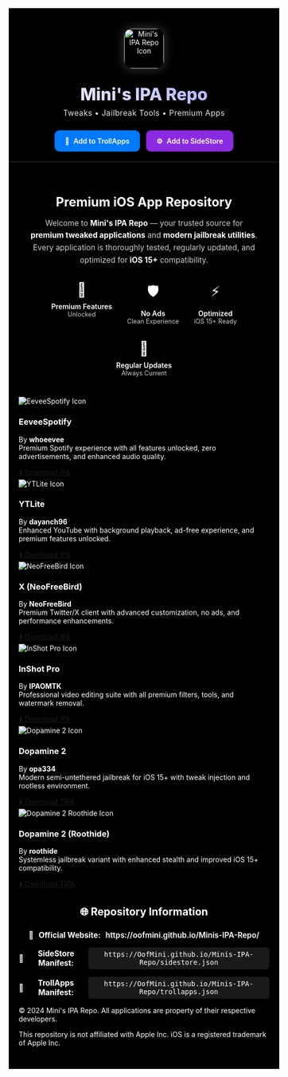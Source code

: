 <div style="background: #000000; margin: -8px -20px 0 -20px; padding: 25px 20px 20px 20px; color: white; font-family: 'Inter', 'Segoe UI', sans-serif; border-bottom: 1px solid #333;">
<div align="center">

  <img src="https://OofMini.github.io/Minis-IPA-Repo/apps/repo-icon.png" width="80" height="80" style="
    border-radius: 18px;
    box-shadow: 0 0 20px rgba(255,255,255,0.2);
    margin-bottom: 15px;
    border: 2px solid rgba(255,255,255,0.1);
  " alt="Mini's IPA Repo Icon">

  <h1 style="font-size: 2.4em; font-weight: 800; margin: 0 0 8px 0; background: linear-gradient(45deg, #fff, #a0a0ff); -webkit-background-clip: text; -webkit-text-fill-color: transparent;">
    Mini's IPA Repo
  </h1>
  <p style="font-size: 1.1em; margin: 0 0 25px 0; opacity: 0.9; letter-spacing: 0.5px;">Tweaks • Jailbreak Tools • Premium Apps</p>

  <div style="margin: 0; display: flex; gap: 12px; justify-content: center; flex-wrap: wrap;">
    <a href="trollapps://add-repo?url=https://oofmini.github.io/Minis-IPA-Repo/trollapps.json" style="display: inline-flex; align-items: center; gap: 8px; padding: 12px 20px; background: #007AFF; color: white; text-decoration: none; border-radius: 10px; font-weight: 600; transition: all 0.3s ease; border: 1px solid #0066CC;">
      <span>📱</span> Add to TrollApps
    </a>
    <a href="sidestore://add-repo?url=https://oofmini.github.io/Minis-IPA-Repo/sidestore.json" style="display: inline-flex; align-items: center; gap: 8px; padding: 12px 20px; background: #8A2BE2; color: white; text-decoration: none; border-radius: 10px; font-weight: 600; transition: all 0.3s ease; border: 1px solid #7B1FA2;">
      <span>⚙️</span> Add to SideStore
    </a>
  </div>
</div>
</div>

<div style="background: #000000; margin: 0 -20px; padding: 30px 20px; color: white;">
<div style="max-width: 1000px; margin: 0 auto;">

<div style="text-align: center; margin-bottom: 40px; padding: 0 20px;">
  <h2 style="font-size: 1.8em; margin-bottom: 15px; color: #fff; font-weight: 700;">Premium iOS App Repository</h2>
  <p style="font-size: 1.1em; color: #ccc; line-height: 1.6; margin-bottom: 25px;">
    Welcome to <b style="color: #fff;">Mini's IPA Repo</b> — your trusted source for <b style="color: #fff;">premium tweaked applications</b> and <b style="color: #fff;">modern jailbreak utilities</b>. 
    Every application is thoroughly tested, regularly updated, and optimized for <b style="color: #fff;">iOS 15+</b> compatibility.
  </p>
  
  <div style="display: flex; justify-content: center; gap: 30px; flex-wrap: wrap; margin-top: 30px;">
    <div style="text-align: center;">
      <div style="font-size: 2em; margin-bottom: 8px;">🚀</div>
      <div style="font-weight: 600; color: #fff;">Premium Features</div>
      <div style="font-size: 0.9em; color: #ccc;">Unlocked</div>
    </div>
    <div style="text-align: center;">
      <div style="font-size: 2em; margin-bottom: 8px;">🛡️</div>
      <div style="font-weight: 600; color: #fff;">No Ads</div>
      <div style="font-size: 0.9em; color: #ccc;">Clean Experience</div>
    </div>
    <div style="text-align: center;">
      <div style="font-size: 2em; margin-bottom: 8px;">⚡</div>
      <div style="font-weight: 600; color: #fff;">Optimized</div>
      <div style="font-size: 0.9em; color: #ccc;">iOS 15+ Ready</div>
    </div>
    <div style="text-align: center;">
      <div style="font-size: 2em; margin-bottom: 8px;">🔄</div>
      <div style="font-weight: 600; color: #fff;">Regular Updates</div>
      <div style="font-size: 0.9em; color: #ccc;">Always Current</div>
    </div>
  </div>
</div>

<details hidden>
  <summary>CSS</summary>
  <style>
@keyframes fadeIn {
  from {opacity: 0; transform: translateY(20px);}
  to {opacity: 1; transform: translateY(0);}
}

@keyframes subtleGlow {
  0%, 100% {box-shadow: 0 0 10px rgba(255,255,255,0.1);}
  50% {box-shadow: 0 0 20px rgba(255,255,255,0.2);}
}

.app-grid {
  display: grid;
  grid-template-columns: repeat(auto-fit, minmax(300px, 1fr));
  gap: 25px;
  max-width: 1200px;
  margin: 0 auto;
  padding: 0 20px;
}

.app-card {
  background: linear-gradient(145deg, rgba(255,255,255,0.1), rgba(255,255,255,0.05));
  border: 1px solid rgba(255,255,255,0.15);
  border-radius: 20px;
  padding: 25px;
  text-align: center;
  transition: all 0.4s cubic-bezier(0.25, 0.46, 0.45, 0.94);
  animation: fadeIn 0.8s ease both;
  display: flex;
  flex-direction: column;
  align-items: center;
  position: relative;
  overflow: hidden;
}

.app-card::before {
  content: '';
  position: absolute;
  top: 0;
  left: -100%;
  width: 100%;
  height: 100%;
  background: linear-gradient(90deg, transparent, rgba(255,255,255,0.1), transparent);
  transition: left 0.6s;
}

.app-card:hover::before {
  left: 100%;
}

.app-card:hover {
  transform: translateY(-8px) scale(1.02);
  border-color: rgba(255,255,255,0.3);
  animation: subtleGlow 2s infinite;
}

.app-icon-container {
  width: 100px;
  height: 100px;
  margin: 0 auto 20px auto;
  display: flex;
  align-items: center;
  justify-content: center;
  background: rgba(0,0,0,0.3);
  border-radius: 25px;
  padding: 8px;
  border: 2px solid rgba(255,255,255,0.1);
}

.app-card img {
  width: 100%;
  height: 100%;
  object-fit: contain;
  border-radius: 20px;
}

.app-card-content {
  width: 100%;
  display: flex;
  flex-direction: column;
  align-items: center;
  flex-grow: 1;
}

.app-card h3 {
  margin: 0 auto 15px auto;
  color: #fff;
  font-size: 1.3em;
  font-weight: 700;
  width: 100%;
  text-align: center;
  line-height: 1.3;
}

.app-card p {
  font-size: 0.95em;
  color: #ccc;
  line-height: 1.6;
  margin: 0 auto 25px auto;
  width: 100%;
  text-align: center;
}

.download-btn {
  display: inline-flex;
  align-items: center;
  gap: 8px;
  padding: 12px 24px;
  border-radius: 12px;
  background: linear-gradient(45deg, #1db954, #1ed760);
  color: #fff;
  text-decoration: none;
  transition: all 0.3s ease;
  font-weight: 700;
  font-size: 0.95em;
  margin-top: auto;
  border: none;
  box-shadow: 0 4px 15px rgba(29, 185, 84, 0.3);
}
.download-btn:hover { 
  transform: translateY(-2px);
  box-shadow: 0 6px 20px rgba(29, 185, 84, 0.4);
}

.feature-grid {
  display: grid;
  grid-template-columns: repeat(auto-fit, minmax(250px, 1fr));
  gap: 20px;
  margin: 40px 0;
}

.feature-card {
  background: rgba(255,255,255,0.05);
  border: 1px solid rgba(255,255,255,0.1);
  border-radius: 15px;
  padding: 25px;
  text-align: center;
  transition: all 0.3s ease;
}

.feature-card:hover {
  transform: translateY(-5px);
  background: rgba(255,255,255,0.08);
}

.repo-links {
  margin-top: 50px;
  padding: 35px;
  background: linear-gradient(145deg, rgba(255,255,255,0.08), rgba(255,255,255,0.03));
  border-radius: 20px;
  border: 1px solid rgba(255,255,255,0.15);
  text-align: center;
}
.repo-links h3 {
  color: #fff;
  font-size: 1.5em;
  margin-bottom: 25px;
  text-align: center;
  font-weight: 700;
}
.repo-link-item {
  margin: 15px 0;
  font-size: 1.1em;
  color: #fff;
  text-align: center;
  display: flex;
  align-items: center;
  justify-content: center;
  gap: 10px;
}
.repo-link-item a {
  color: #fff;
  text-decoration: none;
  font-weight: 600;
  transition: color 0.3s ease;
}
.repo-link-item a:hover {
  color: #1db954;
}
.repo-link-item code {
  background: rgba(255,255,255,0.1);
  padding: 6px 12px;
  border-radius: 6px;
  font-family: 'Monaco', 'Menlo', monospace;
  color: #fff;
  font-size: 0.9em;
}

.footer {
  margin-top: 50px;
  padding-top: 30px;
  border-top: 1px solid rgba(255,255,255,0.1);
  text-align: center;
  color: #888;
  font-size: 0.9em;
}
  </style>
</details>

<div class="app-grid">

<div class="app-card">
  <div class="app-icon-container">
    <img src="https://OofMini.github.io/Minis-IPA-Repo/apps/EeveeSpotify.png" alt="EeveeSpotify Icon">
  </div>
  <div class="app-card-content">
    <h3>EeveeSpotify</h3>
    <p>By <b>whoeevee</b><br>Premium Spotify experience with all features unlocked, zero advertisements, and enhanced audio quality.</p>
    <a class="download-btn" href="https://github.com/OofMini/eeveespotifyreborn/releases/download/9.0.84/EeveeSpotify.ipa">
      <span>⬇️</span> Download IPA
    </a>
  </div>
</div>

<div class="app-card">
  <div class="app-icon-container">
    <img src="https://OofMini.github.io/Minis-IPA-Repo/apps/YouTubePlus_5.2b3.PNG" alt="YTLite Icon">
  </div>
  <div class="app-card-content">
    <h3>YTLite</h3>
    <p>By <b>dayanch96</b><br>Enhanced YouTube with background playback, ad-free experience, and premium features unlocked.</p>
    <a class="download-btn" href="https://github.com/OofMini/YTLite/releases/download/20.39.6/YouTubePlus_5.2b3.ipa">
      <span>⬇️</span> Download IPA
    </a>
  </div>
</div>

<div class="app-card">
  <div class="app-icon-container">
    <img src="https://OofMini.github.io/Minis-IPA-Repo/apps/NeoFreeBird.png" alt="NeoFreeBird Icon">
  </div>
  <div class="app-card-content">
    <h3>X (NeoFreeBird)</h3>
    <p>By <b>NeoFreeBird</b><br>Premium Twitter/X client with advanced customization, no ads, and performance enhancements.</p>
    <a class="download-btn" href="https://github.com/OofMini/tweak/releases/download/11.27/NeoFreeBird-sideloaded_5.1_11.27.ipa">
      <span>⬇️</span> Download IPA
    </a>
  </div>
</div>

<div class="app-card">
  <div class="app-icon-container">
    <img src="https://OofMini.github.io/Minis-IPA-Repo/apps/Inshot.png" alt="InShot Pro Icon">
  </div>
  <div class="app-card-content">
    <h3>InShot Pro</h3>
    <p>By <b>IPAOMTK</b><br>Professional video editing suite with all premium filters, tools, and watermark removal.</p>
    <a class="download-btn" href="https://www.dropbox.com/scl/fi/z9pg3t8e5rkauyh51duud/InShot-ipaomtk.com.ipa?rlkey=whj0y0ex86tondgcdn9t7dxnv&dl=1">
      <span>⬇️</span> Download IPA
    </a>
  </div>
</div>

<div class="app-card">
  <div class="app-icon-container">
    <img src="https://OofMini.github.io/Minis-IPA-Repo/apps/Dopamine2.png" alt="Dopamine 2 Icon">
  </div>
  <div class="app-card-content">
    <h3>Dopamine 2</h3>
    <p>By <b>opa334</b><br>Modern semi-untethered jailbreak for iOS 15+ with tweak injection and rootless environment.</p>
    <a class="download-btn" href="https://www.dropbox.com/scl/fi/83gkrrb2hq5nzv15e2f7q/Dopamine.tipa?rlkey=4tmq856xa31pqqw3t499gxm3z&dl=1">
      <span>⬇️</span> Download TIPA
    </a>
  </div>
</div>

<div class="app-card">
  <div class="app-icon-container">
    <img src="https://OofMini.github.io/Minis-IPA-Repo/apps/Dopamine2-roothide.png" alt="Dopamine 2 Roothide Icon">
  </div>
  <div class="app-card-content">
    <h3>Dopamine 2 (Roothide)</h3>
    <p>By <b>roothide</b><br>Systemless jailbreak variant with enhanced stealth and improved iOS 15+ compatibility.</p>
    <a class="download-btn" href="https://www.dropbox.com/scl/fi/5b0ir4tyyzsyfrvoyr98u/Dopamine-2.tipa?rlkey=bjaykx5qol2uueo8jbaarxnfe&dl=1">
      <span>⬇️</span> Download TIPA
    </a>
  </div>
</div>

</div>

<div class="repo-links">
  <h3>🌐 Repository Information</h3>
  
  <div class="repo-link-item">
    <span>🔗</span>
    <strong>Official Website:</strong> 
    <a href="https://oofmini.github.io/Minis-IPA-Repo/" target="_blank">https://oofmini.github.io/Minis-IPA-Repo/</a>
  </div>
  
  <div class="repo-link-item">
    <span>📄</span>
    <strong>SideStore Manifest:</strong> 
    <code>https://OofMini.github.io/Minis-IPA-Repo/sidestore.json</code>
  </div>
  
  <div class="repo-link-item">
    <span>📄</span>
    <strong>TrollApps Manifest:</strong> 
    <code>https://OofMini.github.io/Minis-IPA-Repo/trollapps.json</code>
  </div>
</div>

<div class="footer">
  <p>© 2024 Mini's IPA Repo. All applications are property of their respective developers.</p>
  <p>This repository is not affiliated with Apple Inc. iOS is a registered trademark of Apple Inc.</p>
</div>

</div>
</div>